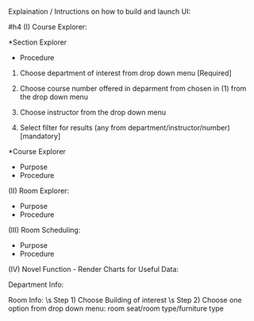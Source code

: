 Explaination / Intructions on how to build and launch UI:

#h4 (I) Course Explorer:

*Section Explorer

- Procedure

1)  Choose department of interest from drop down menu [Required]

2)  Choose course number offered in deparment from chosen in (1) from the drop down menu

3)  Choose instructor from the drop down menu

4)  Select filter for results (any from department/instructor/number) [mandatory]

*Course Explorer
- Purpose
- Procedure


(II)  Room Explorer:
- Purpose
- Procedure

(III) Room Scheduling:
- Purpose
- Procedure

(IV) Novel Function - Render Charts for Useful Data:

Department Info:

Room Info:
\s
Step 1)  Choose Building of interest
\s
Step 2)  Choose one option from drop down menu:  room seat/room type/furniture type
